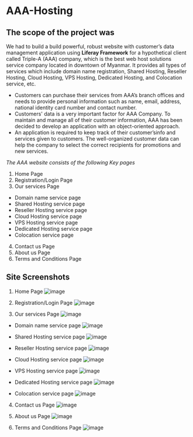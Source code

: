 # AAA-Hosting

## The scope of the project was
We had to build a build powerful, robust website with customer’s data management application using **Liferay Framework** for a hypothetical client called Triple-A (AAA) company, which is the best web host solutions service company located in downtown of Myanmar. It provides all types of services which include domain name registration, Shared Hosting, Reseller Hosting, Cloud Hosting, VPS Hosting, Dedicated Hosting, and Colocation service, etc.

* Customers can purchase their services from AAA’s branch offices and needs to provide personal information such as name, email, address, national identity card number and contact number.
* Customers' data is a very important factor for AAA Company. To maintain and manage all of their customer information, AAA has been decided to develop an application with an object-oriented approach.
* An application is required to keep track of their customer’sinfo and services given to customers. The well-organized customer data can help the company to select the correct recipients for promotions and new services.

_The AAA website consists of the following Key pages_
1. Home Page
2. Registration/Login Page
3. Our services Page
  * Domain name service page
  * Shared Hosting service page
  * Reseller Hosting service page
  * Cloud Hosting service page
  * VPS Hosting service page
  * Dedicated Hosting service page
  * Colocation service page
4. Contact us Page
5. About us Page
6. Terms and Conditions Page

## Site Screenshots
1. Home Page
![image](https://user-images.githubusercontent.com/54996922/134720119-a3585a39-f58b-4b46-9677-270ba326f50c.png)

2. Registration/Login Page
![image](https://user-images.githubusercontent.com/54996922/134720681-b751985b-8c0c-44e6-a7df-10346701943f.png)

3. Our services Page
![image](https://user-images.githubusercontent.com/54996922/134720764-f3895262-24f0-440e-b7cf-53b591af1328.png)

  * Domain name service page
  ![image](https://user-images.githubusercontent.com/54996922/134720785-48bc5916-8a78-4fb5-8813-8f5b8b79ee39.png)

  * Shared Hosting service page
  ![image](https://user-images.githubusercontent.com/54996922/134720793-e0e90cf3-f053-45a3-a153-62577ea2f65c.png)

  * Reseller Hosting service page
  ![image](https://user-images.githubusercontent.com/54996922/134720812-c405f06b-bd62-4f17-a26d-8e9c5c5a18f2.png)

  * Cloud Hosting service page
  ![image](https://user-images.githubusercontent.com/54996922/134720825-127d8e3e-edb8-46f0-98c4-991167917853.png)

  * VPS Hosting service page
  ![image](https://user-images.githubusercontent.com/54996922/134720839-77d824b9-d76c-427e-903a-9396cf65ad5c.png)

  * Dedicated Hosting service page
  ![image](https://user-images.githubusercontent.com/54996922/134720866-3fd38e7a-8135-4340-bb57-e9778284f5eb.png)

  * Colocation service page
  ![image](https://user-images.githubusercontent.com/54996922/134720879-16b305ca-f298-4976-9889-0e458d3afa36.png)

4. Contact us Page
![image](https://user-images.githubusercontent.com/54996922/134720276-7687b3f7-94e5-4ce9-b9bd-f8ab08bf44d3.png)

5. About us Page
![image](https://user-images.githubusercontent.com/54996922/134720258-5addc5ef-4c03-4940-87cb-1c625e82f18a.png)

6. Terms and Conditions Page
![image](https://user-images.githubusercontent.com/54996922/134720709-6f7862cb-617d-4109-bab5-974812eb25df.png)
